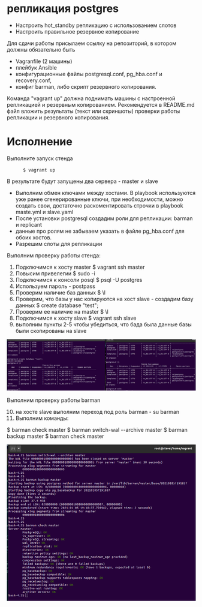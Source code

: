 # репликация postgres

- Настроить hot_standby репликацию с использованием слотов
- Настроить правильное резервное копирование

Для сдачи работы присылаем ссылку на репозиторий, в котором должны обязательно быть
- Vagranfile (2 машины)
- плейбук Ansible
- конфигурационные файлы postgresql.conf, pg_hba.conf и recovery.conf,
- конфиг barman, либо скрипт резервного копирования.

Команда "vagrant up" должна поднимать машины с настроенной репликацией и резервным копированием.
Рекомендуется в README.md файл вложить результаты (текст или скриншоты) проверки работы репликации и резервного копирования.

# Исполнение

Выполните запуск стенда

          $ vagrant up
              
В результате будут запущены два сервера - master и slave

- Выполним обмен ключами между хостами. В playbook используются уже ранее сгенерированные ключи, при необходимости, можно создать свои, достаточно раскоментировать строчки в playbook maste.yml и slave.yaml
- После установки postgresql создадим роли для репликации: barman и replicant
- данные про ролям не забываем указать в файле pg_hba.conf  для обоих хостов.
- Разрешим слоты для репликации

Выполним проверку работы стенда:

1. Подключимся к хосту master $ vagrant ssh master
2. Повысим привелегии $ sudo -i
3. Подключимся к консоли posql $ psql -U postgres
4. Используем пароль - postpass 
5. Проверим наличие баз данных  $ \l
6. Проверим, что базы у нас копируются на хост slave - создадим базу данных $ create database "test";
7. Проверим ее наличие на master $ \l
8. Подключимся к хосту slave $ vagrant ssh slave
9. выполним пункты 2-5 чтобы убедиться, что бада была данные базы были скопированы на slave

![alt text](pic1.png "")​

Выполним проверку работы barman 

10. на хосте slave выполним переход под роль barman - su barman
11. Выполним команды:

$ barman check master
$ barman switch-wal --archive master
$ barman backup master
$ barman check master

![alt text](pic2.png "")​


